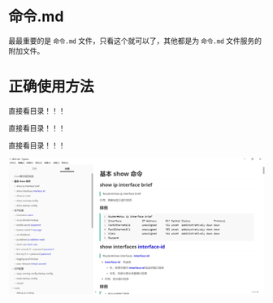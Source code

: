 # 命令.md

最最重要的是 `命令.md` 文件，只看这个就可以了，其他都是为 `命令.md` 文件服务的附加文件。

# 正确使用方法

直接看目录！！！

直接看目录！！！

直接看目录！！！

![image-20201221092841440](image/image-20201221092841440.png)

